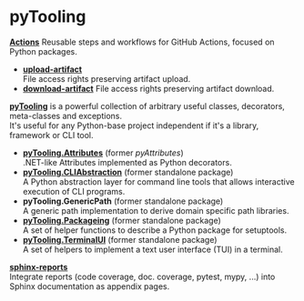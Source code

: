 # pyTooling

[**Actions**](https://github.com/pyTooling/Actions) Reusable steps and workflows for GitHub Actions, focused on Python packages.

* [**upload-artifact**](https://github.com/pyTooling/upload-artifact)  
  File access rights preserving artifact upload.
* [**download-artifact**](https://github.com/pyTooling/download-artifact)
  File access rights preserving artifact download.

[**pyTooling**](https://github.com/pyTooling/pyTooling) is a powerful collection of arbitrary useful classes, decorators, meta-classes and exceptions.  
It's useful for any Python-base project independent if it's a library, framework or CLI tool.

* [**pyTooling.Attributes**](https://github.com/pyTooling/pyTooling?tab=readme-ov-file#attributes) (former *pyAttributes*)  
  .NET-like Attributes implemented as Python decorators.
* [**pyTooling.CLIAbstraction**](https://github.com/pyTooling/pyTooling?tab=readme-ov-file#cli-abstraction) (former standalone package)  
  A Python abstraction layer for command line tools that allows interactive execution of CLI programs.
* **pyTooling.GenericPath** (former standalone package)  
  A generic path implementation to derive domain specific path libraries.
* [**pyTooling.Packageing**](https://github.com/pyTooling/pyTooling?tab=readme-ov-file#packaging) (former standalone package)  
  A set of helper functions to describe a Python package for setuptools.
* [**pyTooling.TerminalUI**](https://github.com/pyTooling/pyTooling?tab=readme-ov-file#terminal)  (former standalone package)  
  A set of helpers to implement a text user interface (TUI) in a terminal.

[**sphinx-reports**](https://github.com/pyTooling/sphinx-reports)  
Integrate reports (code coverage, doc. coverage, pytest, mypy, ...) into Sphinx documentation as appendix pages.
